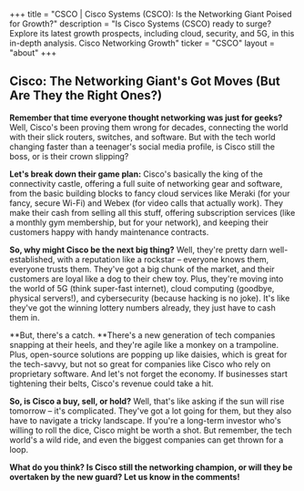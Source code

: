 +++
title = "CSCO |  Cisco Systems (CSCO):  Is the Networking Giant Poised for Growth?"
description = "Is Cisco Systems (CSCO) ready to surge? Explore its latest growth prospects, including cloud, security, and 5G, in this in-depth analysis. Cisco Networking Growth"
ticker = "CSCO"
layout = "about"
+++

        


## Cisco: The Networking Giant's Got Moves (But Are They the Right Ones?)

**Remember that time everyone thought networking was just for geeks?**  Well, Cisco's been proving them wrong for decades, connecting the world with their slick routers, switches, and software.  But with the tech world changing faster than a teenager's social media profile, is Cisco still the boss, or is their crown slipping?  

**Let's break down their game plan:** Cisco's basically the king of the connectivity castle, offering a full suite of networking gear and software, from the basic building blocks to fancy cloud services like Meraki (for your fancy, secure Wi-Fi) and Webex (for video calls that actually work).  They make their cash from selling all this stuff, offering subscription services (like a monthly gym membership, but for your network), and keeping their customers happy with handy maintenance contracts.  

**So, why might Cisco be the next big thing?**  Well, they're pretty darn well-established, with a reputation like a rockstar – everyone knows them, everyone trusts them.  They've got a big chunk of the market, and their customers are loyal like a dog to their chew toy.  Plus, they're moving into the world of 5G (think super-fast internet), cloud computing (goodbye, physical servers!), and cybersecurity (because hacking is no joke).  It's like they've got the winning lottery numbers already, they just have to cash them in.

**But, there's a catch.  **There's a new generation of tech companies snapping at their heels, and they're agile like a monkey on a trampoline.  Plus, open-source solutions are popping up like daisies, which is great for the tech-savvy, but not so great for companies like Cisco who rely on proprietary software.  And let's not forget the economy.  If businesses start tightening their belts, Cisco's revenue could take a hit. 

**So, is Cisco a buy, sell, or hold?**  Well, that's like asking if the sun will rise tomorrow – it's complicated.  They've got a lot going for them, but they also have to navigate a tricky landscape.  If you're a long-term investor who's willing to roll the dice, Cisco might be worth a shot.  But remember, the tech world's a wild ride, and even the biggest companies can get thrown for a loop.  

**What do you think?  Is Cisco still the networking champion, or will they be overtaken by the new guard?  Let us know in the comments!** 

        